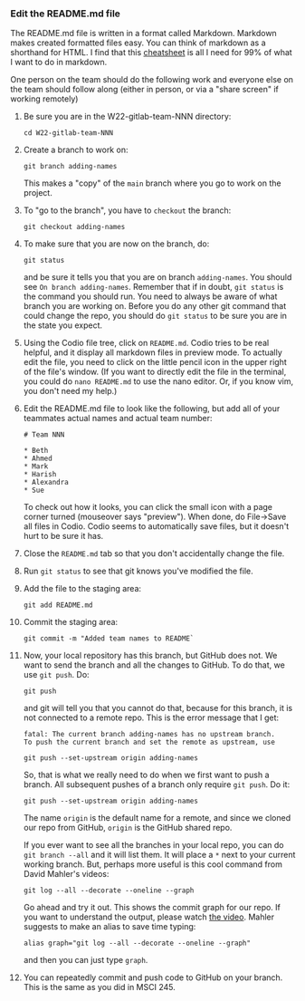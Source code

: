 ### Edit the README.md file

The README.md file is written in a format called Markdown. Markdown makes created formatted files easy.  You can think of markdown as a shorthand for HTML.  I find that this [cheatsheet](https://github.com/adam-p/markdown-here/wiki/Markdown-Cheatsheet) is all I need for 99% of what I want to do in markdown.

One person on the team should do the following work and everyone else on the team should follow along (either in person, or via a "share screen" if working remotely)

1. Be sure you are in the W22-gitlab-team-NNN directory: 
    ```
    cd W22-gitlab-team-NNN
    ```
1. Create a branch to work on:
    ```
	git branch adding-names
	```
	This makes a "copy" of the `main` branch where you go to work on the project.
1. To "go to the branch", you have to `checkout` the branch:
    ```
	git checkout adding-names
	```
1. To make sure that you are now on the branch, do:
   ```
   git status
   ```
   and be sure it tells you that you are on branch `adding-names`.  You should see `On branch adding-names`.  Remember that if in doubt, `git status` is the command you should run.  You need to always be aware of what branch you are working on.  Before you do any other git command that could change the repo, you should do `git status` to be sure you are in the state you expect.

1. Using the Codio file tree, click on `README.md`.  Codio tries to be real helpful, and it display all markdown files in preview mode.  To actually edit the file, you need to click on the little pencil icon in the upper right of the file's window.  (If you want to directly edit the file in the terminal, you could do `nano README.md` to use the nano editor.  Or, if you know vim, you don't need my help.)

1. Edit the README.md file to look like the following, but add all of your teammates actual names and actual team number:
    ```
	# Team NNN

	* Beth
	* Ahmed
	* Mark
	* Harish
	* Alexandra
	* Sue
	```
	To check out how it looks, you can click the small icon with a page corner turned (mouseover says "preview").  When done, do File->Save all files in Codio.  Codio seems to automatically save files, but it doesn't hurt to be sure it has.

1. Close the `README.md` tab so that you don't accidentally change the file.

1. Run `git status` to see that git knows you've modified the file.  

1. Add the file to the staging area:
    ```
	git add README.md
	```

1. Commit the staging area:
    ```
	git commit -m "Added team names to README`
	```

1. Now, your local repository has this branch, but GitHub does not.  We want to send the branch and all the changes to GitHub.  To do that, we use `git push`.  Do:
    ```
	git push
	```
	and git will tell you that you cannot do that, because for this branch, it is not connected to a remote repo.  This is the error message that I get:
	```
	fatal: The current branch adding-names has no upstream branch.
    To push the current branch and set the remote as upstream, use

    git push --set-upstream origin adding-names

	```
    So, that is what we really need to do when we first want to push a branch.  All subsequent pushes of a branch only require `git push`.  Do it:
	```
    git push --set-upstream origin adding-names
	```
	The name `origin` is the default name for a remote, and since we cloned our repo from GitHub, `origin` is the GitHub shared repo. 

	If you ever want to see all the branches in your local repo, you can do `git branch --all` and it will list them.  It will place a `*` next to your current working branch.  But, perhaps more useful is this cool command from David Mahler's videos:
	```
	git log --all --decorate --oneline --graph
	```
	Go ahead and try it out.  This shows the commit graph for our repo.  If you want to understand the output, please watch [the video](https://youtu.be/FyAAIHHClqI).  Mahler suggests to make an alias to save time typing:
	```
	alias graph="git log --all --decorate --oneline --graph"
	```
	and then you can just type `graph`. 

1. You can repeatedly commit and push code to GitHub on your branch.  This is the same as you did in MSCI 245.
